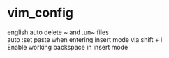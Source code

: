 # vim_config

english
auto delete ~ and .un~ files  
auto :set paste when entering insert mode via shift + i  
Enable working backspace in insert mode
